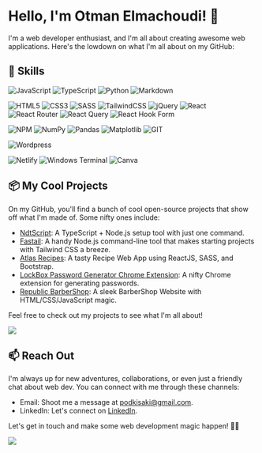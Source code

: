 # Hello, I'm Otman Elmachoudi! 👋

I'm a web developer enthusiast, and I'm all about creating awesome web applications. Here's the lowdown on what I'm all about on my GitHub:

## 🔧 Skills
![JavaScript](https://img.shields.io/badge/javascript-%23323330.svg?style=for-the-badge&logo=javascript&logoColor=%23F7DF1E) ![TypeScript](https://img.shields.io/badge/typescript-%23007ACC.svg?style=for-the-badge&logo=typescript&logoColor=white) ![Python](https://img.shields.io/badge/python-3670A0?style=for-the-badge&logo=python&logoColor=ffdd54) ![Markdown](https://img.shields.io/badge/markdown-%23000000.svg?style=for-the-badge&logo=markdown&logoColor=white)

![HTML5](https://img.shields.io/badge/html5-%23E34F26.svg?style=for-the-badge&logo=html5&logoColor=white) ![CSS3](https://img.shields.io/badge/css3-%231572B6.svg?style=for-the-badge&logo=css3&logoColor=white) ![SASS](https://img.shields.io/badge/SASS-hotpink.svg?style=for-the-badge&logo=SASS&logoColor=white) ![TailwindCSS](https://img.shields.io/badge/tailwindcss-%2338B2AC.svg?style=for-the-badge&logo=tailwind-css&logoColor=white) ![jQuery](https://img.shields.io/badge/jquery-%230769AD.svg?style=for-the-badge&logo=jquery&logoColor=white)  ![React](https://img.shields.io/badge/react-%2320232a.svg?style=for-the-badge&logo=react&logoColor=%2361DAFB)  ![React Router](https://img.shields.io/badge/React_Router-CA4245?style=for-the-badge&logo=react-router&logoColor=white)  ![React Query](https://img.shields.io/badge/-React%20Query-FF4154?style=for-the-badge&logo=react%20query&logoColor=white) ![React Hook Form](https://img.shields.io/badge/React%20Hook%20Form-%23EC5990.svg?style=for-the-badge&logo=reacthookform&logoColor=white)

![NPM](https://img.shields.io/badge/NPM-%23CB3837.svg?style=for-the-badge&logo=npm&logoColor=white)   ![NumPy](https://img.shields.io/badge/numpy-%23013243.svg?style=for-the-badge&logo=numpy&logoColor=white) ![Pandas](https://img.shields.io/badge/pandas-%23150458.svg?style=for-the-badge&logo=pandas&logoColor=white) ![Matplotlib](https://img.shields.io/badge/Matplotlib-%23ffffff.svg?style=for-the-badge&logo=Matplotlib&logoColor=black) ![GIT](https://img.shields.io/badge/Git-fc6d26?style=for-the-badge&logo=git&logoColor=white)  

![Wordpress](https://img.shields.io/badge/WordPress-%23117AC9.svg?style=for-the-badge&logo=WordPress&logoColor=white)

![Netlify](https://img.shields.io/badge/netlify-%23000000.svg?style=for-the-badge&logo=netlify&logoColor=#00C7B7) ![Windows Terminal](https://img.shields.io/badge/Windows%20Terminal-%234D4D4D.svg?style=for-the-badge&logo=windows-terminal&logoColor=white) ![Canva](https://img.shields.io/badge/Canva-%2300C4CC.svg?style=for-the-badge&logo=Canva&logoColor=white)

## 📦 My Cool Projects

On my GitHub, you'll find a bunch of cool open-source projects that show off what I'm made of. Some nifty ones include:

- [NdtScript](https://github.com/Machoudi2002/NdtScript): A TypeScript + Node.js setup tool with just one command.
- [Fastail](https://github.com/Machoudi2002/fastail): A handy Node.js command-line tool that makes starting projects with Tailwind CSS a breeze.
- [Atlas Recipes](https://github.com/Machoudi2002/Atlas-Recipe-React-Web-App): A tasty Recipe Web App using ReactJS, SASS, and Bootstrap.
- [LockBox Password Generator Chrome Extension](https://github.com/Machoudi2002/LockBox-Password-Generator-Chrome-Extension): A nifty Chrome extension for generating passwords.
- [Republic BarberShop](https://github.com/Machoudi2002/Republic-BarberShop): A sleek BarberShop Website with HTML/CSS/JavaScript magic.

Feel free to check out my projects to see what I'm all about!

![](https://github-readme-stats.vercel.app/api/top-langs/?username=Machoudi2002&theme=dark&hide_border=true&include_all_commits=false&count_private=false&layout=compact)

## 📫 Reach Out

I'm always up for new adventures, collaborations, or even just a friendly chat about web dev. You can connect with me through these channels:

- Email: Shoot me a message at [podkisaki@gmail.com](mailto:podkisaki@gmail.com).
- LinkedIn: Let's connect on [LinkedIn](https://www.linkedin.com/in/machoudi/).

Let's get in touch and make some web development magic happen! 🚀✨

[![](https://visitcount.itsvg.in/api?id=Machoudi2002&icon=0&color=0)](https://visitcount.itsvg.in)
